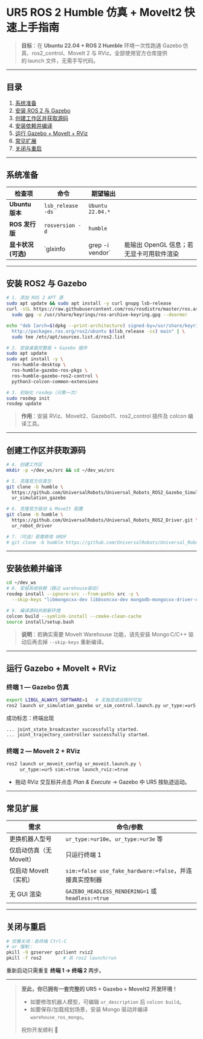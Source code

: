 
# UR5 ROS 2 Humble 仿真 + MoveIt2 快速上手指南

> **目标**：在 **Ubuntu 22.04 + ROS 2 Humble** 环境一次性跑通 Gazebo 仿真、ros2\_control、MoveIt 2 与 RViz。全部使用官方仓库提供的 launch 文件，无需手写代码。

---

## 目录

1. [系统准备](#系统准备)
2. [安装 ROS 2 与 Gazebo](#安装-ros2-与-gazebo)
3. [创建工作区并获取源码](#创建工作区并获取源码)
4. [安装依赖并编译](#安装依赖并编译)
5. [运行 Gazebo + MoveIt + RViz](#运行-gazebo--moveit--rviz)
6. [常见扩展](#常见扩展)
7. [关闭与重启](#关闭与重启)

---

## 系统准备

| 检查项           | 命令                | 期望输出             |                          |
| ------------- | ----------------- | ---------------- | ------------------------ |
| **Ubuntu 版本** | `lsb_release -ds` | `Ubuntu 22.04.*` |                          |
| **ROS 发行版**   | `rosversion -d`   | `humble`         |                          |
| **显卡状况(可选)**  | \`glxinfo         | grep -i vendor\` | 能输出 OpenGL 信息；若无显卡可用软件渲染 |

---

## 安装 ROS2 与 Gazebo

```bash
# 1. 添加 ROS 2 APT 源
sudo apt update && sudo apt install -y curl gnupg lsb-release
curl -sSL https://raw.githubusercontent.com/ros/rosdistro/master/ros.asc | \
  sudo gpg -o /usr/share/keyrings/ros-archive-keyring.gpg --dearmor

echo "deb [arch=$(dpkg --print-architecture) signed-by=/usr/share/keyrings/ros-archive-keyring.gpg] \
  http://packages.ros.org/ros2/ubuntu $(lsb_release -cs) main" | \
  sudo tee /etc/apt/sources.list.d/ros2.list

# 2. 安装桌面完整版 + Gazebo 插件
sudo apt update
sudo apt install -y \
  ros-humble-desktop \
  ros-humble-gazebo-ros-pkgs \
  ros-humble-gazebo-ros2-control \
  python3-colcon-common-extensions

# 3. 初始化 rosdep（只第一次）
sudo rosdep init
rosdep update
```

> **作用**：安装 RViz、MoveIt2、Gazebo11、ros2\_control 插件及 colcon 编译工具。

---

## 创建工作区并获取源码

```bash
# 4. 创建工作区
mkdir -p ~/dev_ws/src && cd ~/dev_ws/src

# 5. 克隆官方仿真包
git clone -b humble \
  https://github.com/UniversalRobots/Universal_Robots_ROS2_Gazebo_Simulation.git \
  ur_simulation_gazebo

# 6. 克隆官方驱动 & MoveIt 配置
git clone -b humble \
  https://github.com/UniversalRobots/Universal_Robots_ROS2_Driver.git \
  ur_robot_driver

# 7.（可选）若需修改 URDF
# git clone -b humble https://github.com/UniversalRobots/Universal_Robots_ROS2_Description.git ur_description
```

---

## 安装依赖并编译

```bash
cd ~/dev_ws
# 8. 安装系统依赖（跳过 warehouse驱动）
rosdep install --ignore-src --from-paths src -y \
  --skip-keys "libmongocxx-dev libbsoncxx-dev mongodb-mongocxx-driver-dev"

# 9. 编译源码并刷新环境
colcon build --symlink-install --cmake-clean-cache
source install/setup.bash
```

> **说明**：若确实需要 MoveIt Warehouse 功能，请先安装 Mongo C/C++ 驱动后再去掉 `--skip-keys` 重新编译。

---

## 运行 Gazebo + MoveIt + RViz

### 终端 1 — Gazebo 仿真

```bash
export LIBGL_ALWAYS_SOFTWARE=1   # 无独显或远程时可加
ros2 launch ur_simulation_gazebo ur_sim_control.launch.py ur_type:=ur5
```

成功标志：终端出现

```
... joint_state_broadcaster successfully started.
... joint_trajectory_controller successfully started.
```

### 终端 2 — MoveIt 2 + RViz

```bash
ros2 launch ur_moveit_config ur_moveit.launch.py \
     ur_type:=ur5 sim:=true launch_rviz:=true
```

* 拖动 RViz 交互标并点击 *Plan & Execute* → Gazebo 中 UR5 按轨迹运动。

---

## 常见扩展

| 需求              | 命令/参数                                            |
| --------------- | ------------------------------------------------ |
| 更换机器人型号         | `ur_type:=ur10e`、`ur_type:=ur3e` 等               |
| 仅启动仿真（无 MoveIt） | 只运行终端 1                                          |
| 仅启动 MoveIt（实机）  | `sim:=false use_fake_hardware:=false`，并连接真实控制器   |
| 无 GUI 渲染        | `GAZEBO_HEADLESS_RENDERING=1` 或 `headless:=true` |

---

## 关闭与重启

```bash
# 优雅关闭：各终端 Ctrl-C
# or 强制：
pkill -9 gzserver gzclient rviz2
pkill -f ros2        # 杀 ros2 launch/run
```

重新启动只需重复 **终端 1 → 终端 2** 两步。

---

> **至此，你已拥有一套完整的 UR5 + Gazebo + MoveIt2 开发环境！**
>
> * 如要修改机器人模型，可编辑 `ur_description` 后 `colcon build`。
> * 如要保存/加载规划场景，安装 Mongo 驱动并编译 `warehouse_ros_mongo`。
>
> 祝你开发顺利 🚀
